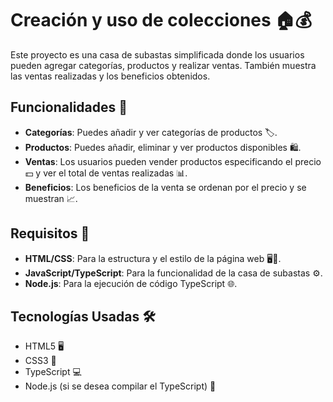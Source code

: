 # Creación y uso de colecciones 🏠💰

Este proyecto es una casa de subastas simplificada donde los usuarios pueden agregar categorías, productos y realizar ventas. También muestra las ventas realizadas y los beneficios obtenidos.

## Funcionalidades 🚀

- **Categorías**: Puedes añadir y ver categorías de productos 🏷️.
- **Productos**: Puedes añadir, eliminar y ver productos disponibles 🛍️.
- **Ventas**: Los usuarios pueden vender productos especificando el precio 💵 y ver el total de ventas realizadas 📊.
- **Beneficios**: Los beneficios de la venta se ordenan por el precio y se muestran 📈.

## Requisitos 📝

- **HTML/CSS**: Para la estructura y el estilo de la página web 🖥️🎨.
- **JavaScript/TypeScript**: Para la funcionalidad de la casa de subastas ⚙️.
- **Node.js**: Para la ejecución de código TypeScript 🌐.

## Tecnologías Usadas 🛠️

- HTML5 🖥️
- CSS3 🎨
- TypeScript 💻
- Node.js (si se desea compilar el TypeScript) 🚀
